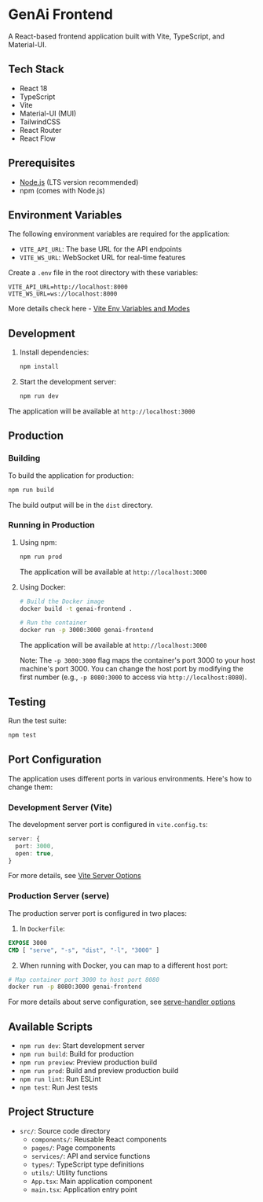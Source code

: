 # GenAi Frontend

A React-based frontend application built with Vite, TypeScript, and Material-UI.

## Tech Stack

- React 18
- TypeScript
- Vite
- Material-UI (MUI)
- TailwindCSS
- React Router
- React Flow

## Prerequisites

- [Node.js](https://nodejs.org/en/download/) (LTS version recommended)
- npm (comes with Node.js)

## Environment Variables

The following environment variables are required for the application:

- `VITE_API_URL`: The base URL for the API endpoints
- `VITE_WS_URL`: WebSocket URL for real-time features

Create a `.env` file in the root directory with these variables:

```env
VITE_API_URL=http://localhost:8000
VITE_WS_URL=ws://localhost:8000
```
More details check here - [Vite Env Variables and Modes](https://vite.dev/guide/env-and-mode)

## Development

1. Install dependencies:
   ```bash
   npm install
   ```

2. Start the development server:
   ```bash
   npm run dev
   ```

The application will be available at `http://localhost:3000`

## Production

### Building

To build the application for production:

```bash
npm run build
```

The build output will be in the `dist` directory.

### Running in Production

1. Using npm:
   ```bash
   npm run prod
   ```
   The application will be available at `http://localhost:3000`

2. Using Docker:
   ```bash
   # Build the Docker image
   docker build -t genai-frontend .
   
   # Run the container
   docker run -p 3000:3000 genai-frontend
   ```
   The application will be available at `http://localhost:3000`

   Note: The `-p 3000:3000` flag maps the container's port 3000 to your host machine's port 3000. 
   You can change the host port by modifying the first number (e.g., `-p 8080:3000` to access via `http://localhost:8080`).

## Testing

Run the test suite:

```bash
npm test
```

## Port Configuration

The application uses different ports in various environments. Here's how to change them:

### Development Server (Vite)
The development server port is configured in `vite.config.ts`:
```typescript
server: {
  port: 3000,
  open: true,
}
```
For more details, see [Vite Server Options](https://vitejs.dev/config/server-options.html)

### Production Server (serve)
The production server port is configured in two places:

1. In `Dockerfile`:
```dockerfile
EXPOSE 3000
CMD [ "serve", "-s", "dist", "-l", "3000" ]
```

2. When running with Docker, you can map to a different host port:
```bash
# Map container port 3000 to host port 8080
docker run -p 8080:3000 genai-frontend
```

For more details about serve configuration, see [serve-handler options](https://github.com/vercel/serve-handler#options)

## Available Scripts

- `npm run dev`: Start development server
- `npm run build`: Build for production
- `npm run preview`: Preview production build
- `npm run prod`: Build and preview production build
- `npm run lint`: Run ESLint
- `npm test`: Run Jest tests

## Project Structure

- `src/`: Source code directory
  - `components/`: Reusable React components
  - `pages/`: Page components
  - `services/`: API and service functions
  - `types/`: TypeScript type definitions
  - `utils/`: Utility functions
  - `App.tsx`: Main application component
  - `main.tsx`: Application entry point
